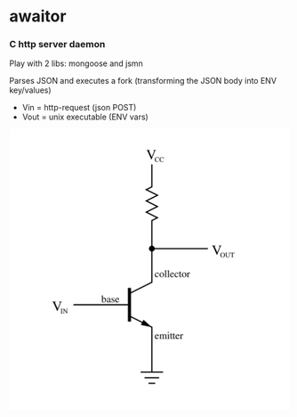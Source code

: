 # awaitor

### C http server daemon 

Play with 2 libs: mongoose and jsmn

Parses JSON and executes a fork (transforming the JSON body into ENV key/values)

- Vin = http-request (json POST)
- Vout = unix executable (ENV vars)

![just_like_this](this_is.png)
